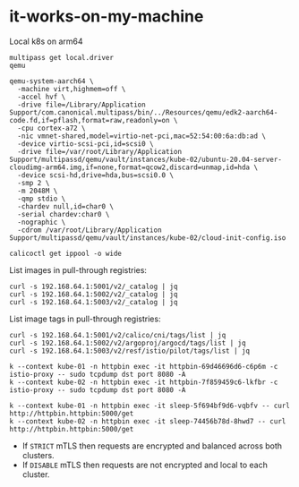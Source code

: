 # it-works-on-my-machine
Local k8s on arm64

```
multipass get local.driver
qemu
```

```
qemu-system-aarch64 \
  -machine virt,highmem=off \
  -accel hvf \
  -drive file=/Library/Application Support/com.canonical.multipass/bin/../Resources/qemu/edk2-aarch64-code.fd,if=pflash,format=raw,readonly=on \
  -cpu cortex-a72 \
  -nic vmnet-shared,model=virtio-net-pci,mac=52:54:00:6a:db:ad \
  -device virtio-scsi-pci,id=scsi0 \
  -drive file=/var/root/Library/Application Support/multipassd/qemu/vault/instances/kube-02/ubuntu-20.04-server-cloudimg-arm64.img,if=none,format=qcow2,discard=unmap,id=hda \
  -device scsi-hd,drive=hda,bus=scsi0.0 \
  -smp 2 \
  -m 2048M \
  -qmp stdio \
  -chardev null,id=char0 \
  -serial chardev:char0 \
  -nographic \
  -cdrom /var/root/Library/Application Support/multipassd/qemu/vault/instances/kube-02/cloud-init-config.iso
```

```
calicoctl get ippool -o wide
```

List images in pull-through registries:
```
curl -s 192.168.64.1:5001/v2/_catalog | jq
curl -s 192.168.64.1:5002/v2/_catalog | jq
curl -s 192.168.64.1:5003/v2/_catalog | jq
```

List image tags in pull-through registries:
```
curl -s 192.168.64.1:5001/v2/calico/cni/tags/list | jq
curl -s 192.168.64.1:5002/v2/argoproj/argocd/tags/list | jq
curl -s 192.168.64.1:5003/v2/resf/istio/pilot/tags/list | jq
```

```
k --context kube-01 -n httpbin exec -it httpbin-69d46696d6-c6p6m -c istio-proxy -- sudo tcpdump dst port 8080 -A
k --context kube-02 -n httpbin exec -it httpbin-7f859459c6-lkfbr -c istio-proxy -- sudo tcpdump dst port 8080 -A
```

```
k --context kube-01 -n httpbin exec -it sleep-5f694bf9d6-vqbfv -- curl http://httpbin.httpbin:5000/get
k --context kube-02 -n httpbin exec -it sleep-74456b78d-8hwd7 -- curl http://httpbin.httpbin:5000/get
```

- If `STRICT` mTLS then requests are encrypted and balanced across both clusters.
- If `DISABLE` mTLS then requests are not encrypted and local to each cluster.

